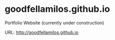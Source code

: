 # goodfellamilos.github.io
Portfolio Website (currently under construction)

URL: http://goodfellamilos.github.io
